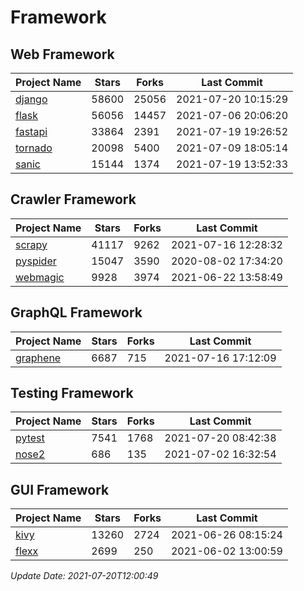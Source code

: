 # Framework

## Web Framework
| Project Name | Stars | Forks | Last Commit |
| ------------ | ----- | ----- | ----------- |
| [django](https://github.com/django/django) | 58600 | 25056 | 2021-07-20 10:15:29 |
| [flask](https://github.com/pallets/flask) | 56056 | 14457 | 2021-07-06 20:06:20 |
| [fastapi](https://github.com/tiangolo/fastapi) | 33864 | 2391 | 2021-07-19 19:26:52 |
| [tornado](https://github.com/tornadoweb/tornado) | 20098 | 5400 | 2021-07-09 18:05:14 |
| [sanic](https://github.com/sanic-org/sanic) | 15144 | 1374 | 2021-07-19 13:52:33 |

## Crawler Framework
| Project Name | Stars | Forks | Last Commit |
| ------------ | ----- | ----- | ----------- |
| [scrapy](https://github.com/scrapy/scrapy) | 41117 | 9262 | 2021-07-16 12:28:32 |
| [pyspider](https://github.com/binux/pyspider) | 15047 | 3590 | 2020-08-02 17:34:20 |
| [webmagic](https://github.com/code4craft/webmagic) | 9928 | 3974 | 2021-06-22 13:58:49 |

## GraphQL Framework
| Project Name | Stars | Forks | Last Commit |
| ------------ | ----- | ----- | ----------- |
| [graphene](https://github.com/graphql-python/graphene) | 6687 | 715 | 2021-07-16 17:12:09 |

## Testing Framework
| Project Name | Stars | Forks | Last Commit |
| ------------ | ----- | ----- | ----------- |
| [pytest](https://github.com/pytest-dev/pytest) | 7541 | 1768 | 2021-07-20 08:42:38 |
| [nose2](https://github.com/nose-devs/nose2) | 686 | 135 | 2021-07-02 16:32:54 |

## GUI Framework
| Project Name | Stars | Forks | Last Commit |
| ------------ | ----- | ----- | ----------- |
| [kivy](https://github.com/kivy/kivy) | 13260 | 2724 | 2021-06-26 08:15:24 |
| [flexx](https://github.com/flexxui/flexx) | 2699 | 250 | 2021-06-02 13:00:59 |

*Update Date: 2021-07-20T12:00:49*